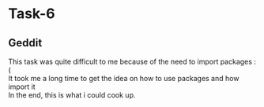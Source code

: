 <h1>Task-6</h1>

<h2>Geddit</h2>
This task was quite difficult to me because of the need to import packages :( <br>
It took me a long time to get the idea on how to use packages and how import it<br>
In the end, this is what i could cook up. 

